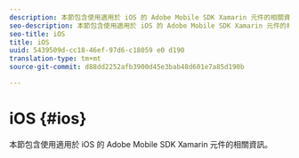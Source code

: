 ```yaml
---
description: 本節包含使用適用於 iOS 的 Adobe Mobile SDK Xamarin 元件的相關資訊。
seo-description: 本節包含使用適用於 iOS 的 Adobe Mobile SDK Xamarin 元件的相關資訊。
seo-title: iOS
title: iOS
uuid: 5439509d-cc18-46ef-97d6-c18059 e0 d190
translation-type: tm+mt
source-git-commit: d88dd2252afb3900d45e3bab48d601e7a85d190b

---
```



# iOS {#ios}

本節包含使用適用於 iOS 的 Adobe Mobile SDK Xamarin 元件的相關資訊。


